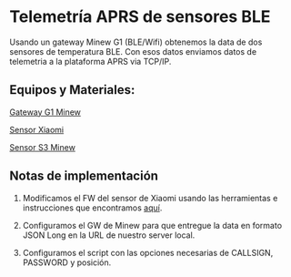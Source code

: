 
# Telemetría APRS de sensores BLE 

Usando un gateway Minew G1 (BLE/Wifi) obtenemos la data de dos sensores de temperatura BLE. Con esos datos enviamos datos de telemetria a la plataforma APRS via TCP/IP. 

## Equipos y Materiales:

[Gateway G1 Minew](https://www.minew.com/product/g1-iot-gateway/)

[Sensor Xiaomi](https://www.amazon.com/saikang-Bluetooth-Thermometer-Wireless-Hygrometer/dp/B083Y1D8WB)

[Sensor S3 Minew](https://www.minew.com/product/s3-temp-and-humidity-sensor/)

## Notas de implementación

1. Modificamos el FW del sensor de Xiaomi usando las herramientas e instrucciones que encontramos [aquí](https://github.com/atc1441/ATC_MiThermometer).

2. Configuramos el GW de Minew para que entregue la data en formato JSON Long en la URL de nuestro server local. 

3. Configuramos el script con las opciones necesarias de CALLSIGN, PASSWORD y posición.


